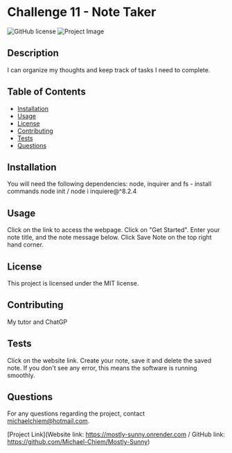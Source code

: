 
# Challenge 11 - Note Taker

![GitHub license](https://img.shields.io/badge/license-MIT-blue.svg)
![Project Image](https://www.google.com/url?sa=i&url=https%3A%2F%2Fdcmp.org%2Flearn%2F501-online-notetaker-training-module&psig=AOvVaw37TmBrXAsagCOAEuRTT8bw&ust=1710430047202000&source=images&cd=vfe&opi=89978449&ved=0CBMQjRxqFwoTCLjnss3G8YQDFQAAAAAdAAAAABAE)

## Description
I can organize my thoughts and keep track of tasks I need to complete.

## Table of Contents
- [Installation](#installation)
- [Usage](#usage)
- [License](#license)
- [Contributing](#contributing)
- [Tests](#tests)
- [Questions](#questions)

## Installation
You will need the following dependencies: node, inquirer and fs - install commands node init / node i inquiere@^8.2.4

## Usage
Click on the link to access the webpage. Click on "Get Started". Enter your note title, and the note message below. Click Save Note on the top right hand corner.

## License
This project is licensed under the MIT license.

## Contributing
My tutor and ChatGP

## Tests
Click on the website link. Create your note, save it and delete the saved note. If you don't see any error, this means the software is running smoothly.

## Questions
For any questions regarding the project, contact michaelchiem@hotmail.com.

[Project Link](Website link: https://mostly-sunny.onrender.com   /   GitHub link: https://github.com/Michael-Chiem/Mostly-Sunny)
